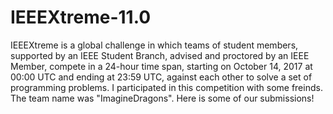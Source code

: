 # IEEEXtreme-11.0
IEEEXtreme is a global challenge in which teams of student members, supported by an IEEE Student Branch, advised and proctored by an IEEE Member, compete in a 24-hour time span, starting on October 14, 2017 at 00:00 UTC and ending at 23:59 UTC, against each other to solve a set of programming problems.
I participated in this competition with some freinds. The team name was "ImagineDragons".
Here is some of our submissions!



